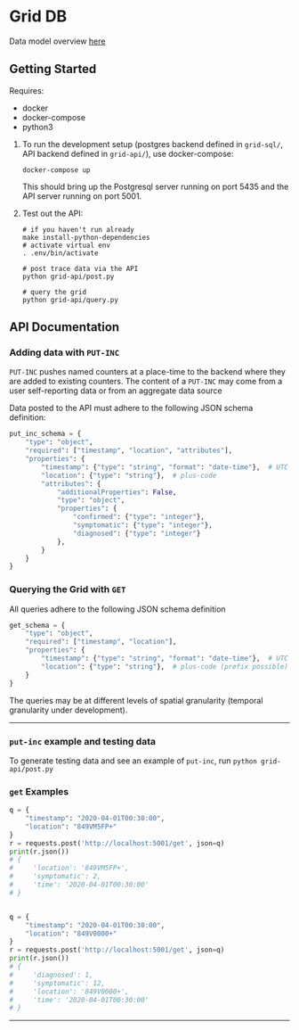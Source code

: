 # Grid DB

Data model overview [here](https://docs.google.com/document/d/1eSpYhxVbxaOs5T3LGTN00xaCVIU8OI9kGkeMLbncieA/edit)

## Getting Started

Requires:
- docker
- docker-compose
- python3

1. To run the development setup (postgres backend defined in `grid-sql/`, API backend defined in `grid-api/`), use docker-compose:

    ```
    docker-compose up
    ```

    This should bring up the Postgresql server running on port 5435 and the API server running on port 5001.

3. Test out the API:
    ```
    # if you haven't run already
    make install-python-dependencies
    # activate virtual env
    . .env/bin/activate

    # post trace data via the API
    python grid-api/post.py

    # query the grid
    python grid-api/query.py
    ```

## API Documentation

### Adding data with `PUT-INC`

`PUT-INC` pushes named counters at a place-time to the backend where they are added to existing counters. The content of a `PUT-INC` may come from a user self-reporting data or from an aggregate data source

Data posted to the API must adhere to the following JSON schema definition:

```python
put_inc_schema = {
    "type": "object",
    "required": ["timestamp", "location", "attributes"],
    "properties": {
        "timestamp": {"type": "string", "format": "date-time"},  # UTC
        "location": {"type": "string"},  # plus-code
        "attributes": {
            "additionalProperties": False,
            "type": "object",
            "properties": {
                "confirmed": {"type": "integer"},
                "symptomatic": {"type": "integer"},
                "diagnosed": {"type": "integer"}
            },
        }
    }
}
```

### Querying the Grid with `GET`

All queries adhere to the following JSON schema definition

```python
get_schema = {
    "type": "object",
    "required": ["timestamp", "location"],
    "properties": {
        "timestamp": {"type": "string", "format": "date-time"},  # UTC
        "location": {"type": "string"},  # plus-code (prefix possible)
    }
}
```

The queries may be at different levels of spatial granularity (temporal granularity under development).

---

### `put-inc` example and testing data

To generate testing data and see an example of `put-inc`, run `python grid-api/post.py`

### `get` Examples

```python
q = {
    "timestamp": "2020-04-01T00:30:00",
    "location": "849VM5FP+"
}
r = requests.post('http://localhost:5001/get', json=q)
print(r.json())
# {
#     'location': '849VM5FP+',
#     'symptomatic': 2,
#     'time': '2020-04-01T00:30:00'
# }


q = {
    "timestamp": "2020-04-01T00:30:00",
    "location": "849V0000+"
}
r = requests.post('http://localhost:5001/get', json=q)
print(r.json())
# {
#     'diagnosed': 1,
#     'symptomatic': 12,
#     'location': '849V0000+',
#     'time': '2020-04-01T00:30:00'
# }
```

---
